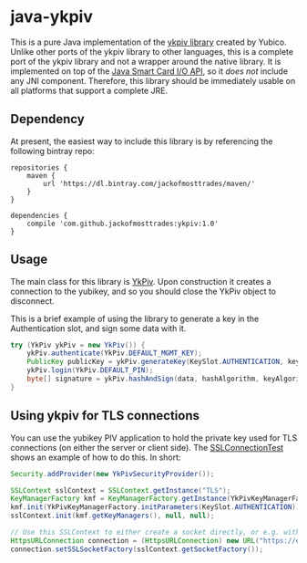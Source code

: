 # java-ykpiv

This is a pure Java implementation of the [ykpiv library](https://developers.yubico.com/yubico-piv-tool/) created by Yubico. Unlike other ports of the ykpiv library to other languages, this is a complete port of the ykpiv library and not a wrapper around the native library. It is implemented on top of the [Java Smart Card I/O API](https://docs.oracle.com/javase/7/docs/jre/api/security/smartcardio/spec/), so it *does not* include any JNI component. Therefore, this library should be immediately usable on all platforms that support a complete JRE.

## Dependency

At present, the easiest way to include this library is by referencing the following bintray repo:

```
repositories {
    maven {
        url 'https://dl.bintray.com/jackofmosttrades/maven/'
    }
}

dependencies {
    compile 'com.github.jackofmosttrades:ykpiv:1.0'
}
```

## Usage

The main class for this library is [YkPiv](src/main/java/com/github/jackofmosttrades/ykpiv/YkPiv.java). Upon construction it creates a connection to the yubikey, and so you should close the YkPiv object to disconnect.

This is a brief example of using the library to generate a key in the Authentication slot, and sign some data with it.

```java
try (YkPiv ykPiv = new YkPiv()) {
    ykPiv.authenticate(YkPiv.DEFAULT_MGMT_KEY);
    PublicKey publicKey = ykPiv.generateKey(KeySlot.AUTHENTICATION, keyAlgorithm, PinPolicy.NEVER, TouchPolicy.NEVER);
    ykPiv.login(YkPiv.DEFAULT_PIN);
    byte[] signature = ykPiv.hashAndSign(data, hashAlgorithm, keyAlgorithm, KeySlot.AUTHENTICATION);
}
```

## Using ykpiv for TLS connections
You can use the yubikey PIV application to hold the private key used for TLS connections (on either the server or client side). The [SSLConnectionTest](src/test/java/com/github/jackofmosttrades/ykpiv/security/SslConnectionTest.java) shows an example of how to do this. In short:

```java
Security.addProvider(new YkPivSecurityProvider());

SSLContext sslContext = SSLContext.getInstance("TLS");
KeyManagerFactory kmf = KeyManagerFactory.getInstance(YkPivKeyManagerFactory.ALGORITHM);
kmf.init(YkPivKeyManagerFactory.initParameters(KeySlot.AUTHENTICATION));
sslContext.init(kmf.getKeyManagers(), null, null);

// Use this SSLContext to either create a socket directly, or e.g. with an HttpsUrlConnection
HttpsURLConnection connection = (HttpsURLConnection) new URL("https://example.com").openConnection();
connection.setSSLSocketFactory(sslContext.getSocketFactory());
```
